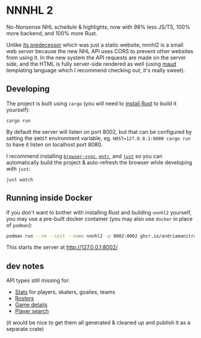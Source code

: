 # NNNHL 2

No-Nonsense NHL schedule & highlights, now with 98% less JS/TS, 100% more backend, and 100% more Rust.

Unlike [its predecessor](https://github.com/Andriamanitra/nnnhl) which was just a static website, nnnhl2 is a small web *server* because the new NHL API uses CORS to prevent other websites from using it.
In the new system the API requests are made on the server side, and the HTML is fully server-side rendered as well (using [maud](https://github.com/lambda-fairy/maud) templating language which I recommend checking out, it's really sweet).


## Developing

The project is built using `cargo` (you will need to [install Rust](https://www.rust-lang.org/tools/install) to build it yourself):
```
cargo run
```
By default the server will listen on port 8002, but that can be configured by setting the `$HOST` environment variable, eg. `HOST=127.0.0.1:8080 cargo run` to have it listen on localhost port 8080.

I recommend installing [`browser-sync`](https://github.com/Browsersync/browser-sync), [`entr`](https://github.com/eradman/entr), and [`just`](https://github.com/casey/just) so you can automatically build the project & auto-refresh the browser while developing with `just`:
```
just watch
```


## Running inside Docker

If you don't want to bother with installing Rust and building `nnnhl2` yourself, you may use a pre-built docker container (you may also use `docker` in place of `podman`):
```sh
podman run --rm --init --name nnnhl2 -p 8002:8002 ghcr.io/andriamanitra/nnnhl2:latest
```
This starts the server at http://127.0.0.1:8002/


## dev notes

API types still missing for:
* [Stats](https://gitlab.com/dword4/nhlapi/-/blob/master/new-api.md#stats) for players, skaters, goalies, teams
* [Rosters](https://gitlab.com/dword4/nhlapi/-/blob/master/new-api.md#rosters)
* [Game details](https://gitlab.com/dword4/nhlapi/-/blob/master/new-api.md#game-details)
* [Player search](https://gitlab.com/dword4/nhlapi/-/blob/master/new-api.md#player-search)

(it would be nice to get them all generated & cleaned up and publish it as a separate crate)
